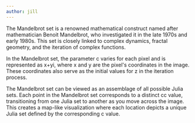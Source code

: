 ```yaml
---
author: jill
---
```

The Mandelbrot set is a renowned mathematical construct named after mathematician Benoit Mandelbrot, who investigated it in the late 1970s and early 1980s. This set is closely linked to complex dynamics, fractal geometry, and the iteration of complex functions.

In the Mandelbrot set, the parameter c varies for each pixel and is represented as x+yi, where x and y are the pixel's coordinates in the image. These coordinates also serve as the initial values for z in the iteration process.

The Mandelbrot set can be viewed as an assemblage of all possible Julia sets. Each point in the Mandelbrot set corresponds to a distinct cc value, transitioning from one Julia set to another as you move across the image. This creates a map-like visualization where each location depicts a unique Julia set defined by the corresponding c value.
       
<div>
<script src="https://cdn.plot.ly/plotly-2.27.0.min.js"></script>
    <div id="myDiv"></div>
    <script src="/assets/js/mandelbrot.js"></script>
</div>


